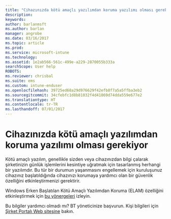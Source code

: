 ```yaml
---
title: "Cihazınızda kötü amaçlı yazılımdan koruma yazılımı olması gerekiyor| Microsoft Docs"
description: 
keywords: 
author: barlanmsft
ms.author: barlan
manager: angrobe
ms.date: 03/16/2017
ms.topic: article
ms.prod: 
ms.service: microsoft-intune
ms.technology: 
ms.assetid: 1e2ab566-561c-499e-a229-2870055b333a
searchScope: User help
ROBOTS: 
ms.reviewer: chrisbal
ms.suite: ems
ms.custom: intune-enduser
ms.openlocfilehash: 39725ed68a29d976629f42efb8f7a5a5ffba3eb2
ms.sourcegitcommit: 34cfebfc1d8b81032f4d41869d74dda559e677e2
ms.translationtype: HT
ms.contentlocale: tr-TR
ms.lasthandoff: 07/01/2017
---
```

# <a name="your-device-needs-antimalware-software"></a>Cihazınızda kötü amaçlı yazılımdan koruma yazılımı olması gerekiyor

Kötü amaçlı yazılım, genellikle sizden veya cihazınızdan bilgi çalarak şirketinizin günlük işlemlerini kesintiye uğratmak için tasarlanmış herhangi bir yazılımdır. Bu tür bir durumun yaşanmasını engellemek için kuruluşunuz cihazınız başlatıldığında cihazınızı korumaya yardımcı olan bir güvenlik özelliğini etkinleştirmenizi gerektirir.

Windows Erken Başlatılan Kötü Amaçlı Yazılımdan Koruma (ELAM) özelliğini etkinleştirmek için [bu yönergeleri](https://gallery.technet.microsoft.com/How-to-turn-on-Early-84552ec5) izleyin.

Bu bilgiler yardımcı olmadı mı? BT yöneticinize başvurun. Kişi bilgileri için [Şirket Portalı Web sitesine](http://portal.manage.microsoft.com) bakın.
